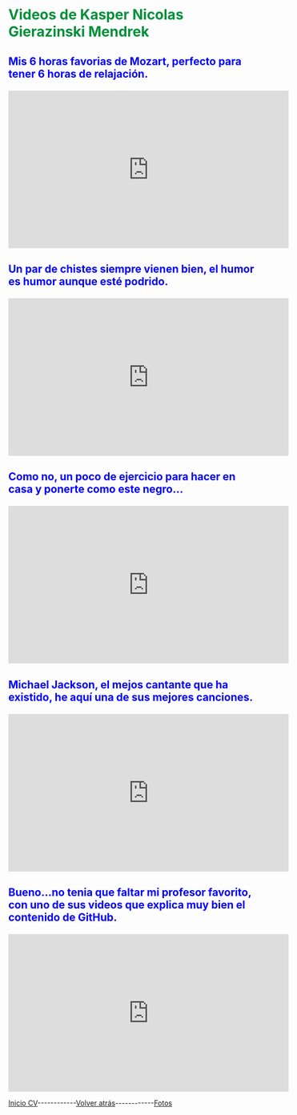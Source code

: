 <h1><p style="color:rgb(0,143,57);">Videos de Kasper Nicolas Gierazinski Mendrek </p></h1>


<h2><p style="color:rgb(0,0,255);">Mis 6 horas favorias de Mozart, perfecto para tener 6 horas de relajación.</p></h2>
<iframe width="560" height="315" src="https://www.youtube.com/embed/shoVsQhou-8" frameborder="0" allow="accelerometer; autoplay; clipboard-write; encrypted-media; gyroscope; picture-in-picture" allowfullscreen></iframe>

<h2><p style="color:rgb(0,0,255);">Un par de chistes siempre vienen bien, el humor es humor aunque esté podrido.</p></h2>
<iframe width="560" height="315" src="https://www.youtube.com/embed/kfdARNpOoNo" frameborder="0" allow="accelerometer; autoplay; clipboard-write; encrypted-media; gyroscope; picture-in-picture" allowfullscreen></iframe>

<h2><p style="color:rgb(0,0,255);">Como no, un poco de ejercicio para hacer en casa y ponerte como este negro...</p></h2>
<iframe width="560" height="315" src="https://www.youtube.com/embed/BQD6ETCounw" frameborder="0" allow="accelerometer; autoplay; clipboard-write; encrypted-media; gyroscope; picture-in-picture" allowfullscreen></iframe>

<h2><p style="color:rgb(0,0,255);">Michael Jackson, el mejos cantante que ha existido, he aquí una de sus mejores canciones.</p></h2>
<iframe width="560" height="315" src="https://www.youtube.com/embed/QNJL6nfu__Q" frameborder="0" allow="accelerometer; autoplay; clipboard-write; encrypted-media; gyroscope; picture-in-picture" allowfullscreen></iframe>

<h2><p style="color:rgb(0,0,255);">Bueno...no tenia que faltar mi profesor favorito, con uno de sus videos que explica muy bien el contenido de GitHub.</p></h2>
<iframe width="560" height="315" src="https://www.youtube.com/embed/SJf4iTkMNPo" frameborder="0" allow="accelerometer; autoplay; clipboard-write; encrypted-media; gyroscope; picture-in-picture" allowfullscreen></iframe>


[Inicio CV](README.md)------------[Volver atrás](Trabajos.md)------------[Fotos](fotos/fotos.md)
